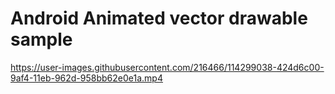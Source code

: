 # Android Animated vector drawable sample
https://user-images.githubusercontent.com/216466/114299038-424d6c00-9af4-11eb-962d-958bb62e0e1a.mp4
